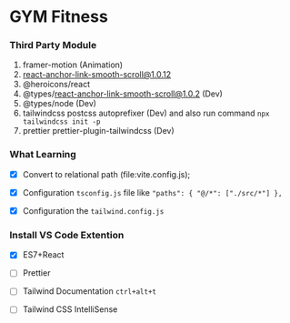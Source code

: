 # GYM Fitness


### Third Party Module
1.  framer-motion (Animation)
2.  react-anchor-link-smooth-scroll@1.0.12
3.  @heroicons/react
4.  @types/react-anchor-link-smooth-scroll@1.0.2 (Dev)
5.  @types/node (Dev)
6.  tailwindcss postcss autoprefixer (Dev) and also run command `npx tailwindcss init -p`
7.  prettier prettier-plugin-tailwindcss (Dev)


### What Learning
- [x] Convert to relational path (file:vite.config.js);
- [x] Configuration `tsconfig.js` file like 
    `
     "paths": {
      "@/*": ["./src/*"]
    }, 
    `
- [x] Configuration the `tailwind.config.js`


### Install VS Code Extention
-  [x] ES7+React
-  [ ] Prettier 
-  [ ] Tailwind Documentation `ctrl+alt+t`
-  [ ] Tailwind CSS IntelliSense


